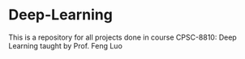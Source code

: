 # Deep-Learning
This is a repository for all projects done in course CPSC-8810: Deep Learning taught by Prof. Feng Luo
